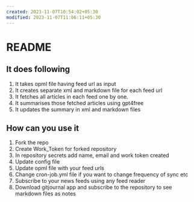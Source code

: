 ```yaml
---
created: 2023-11-07T10:54:02+05:30
modified: 2023-11-07T11:06:11+05:30
---
```


# README

## It does following
1. It takes opml file having feed url as input
2. It creates separate  xml and markdown file for each feed url
3. It fetches all articles in each feed one by one. 
4. It summarises those fetched articles using gpt4free
5. It updates the summary in xml and markdown files 

## How can you use it
1. Fork the repo
2. Create Work_Token for forked repository 
3. In repository secrets add name,  email and work token created
4. Update config file 
5. Update opml file with your feed urls
6. Change cron-job.yml file if you want to change frequency of sync etc
7. Subscribe to your news feeds using any feed reader
8. Download gitjournal app and subscribe to the repository to see markdown files as notes
